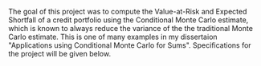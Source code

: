 
The goal of this project was to compute the Value-at-Risk and Expected Shortfall of a credit portfolio using the Conditional Monte Carlo estimate, which is known to always reduce the variance of the the traditional Monte Carlo estimate. This is one of many examples in my dissertaion "Applications using Conditional Monte Carlo for Sums". Specifications for the project will be given below.




